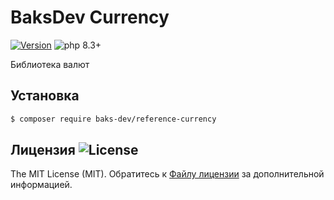 # BaksDev Currency

[![Version](https://img.shields.io/badge/version-7.1.4-blue)](https://github.com/baks-dev/reference-currency/releases)
![php 8.3+](https://img.shields.io/badge/php-min%208.3-red.svg)

Библиотека валют

## Установка

``` bash
$ composer require baks-dev/reference-currency
```

## Лицензия ![License](https://img.shields.io/badge/MIT-green)

The MIT License (MIT). Обратитесь к [Файлу лицензии](LICENSE.md) за дополнительной информацией.

